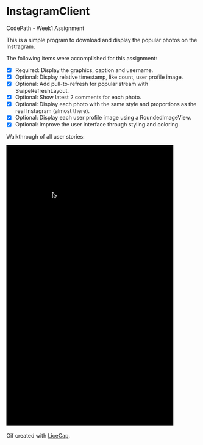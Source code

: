 # InstagramClient
CodePath - Week1 Assignment

This is a simple program to  download and display the popular photos on the Instragram.

The following items were accomplished for this assignment:
 * [x] Required: Display the graphics, caption and username.
 * [x] Optional: Display relative timestamp, like count, user profile image.
 * [x] Optional: Add pull-to-refresh for popular stream with SwipeRefreshLayout.
 * [x] Optional: Show latest 2 comments for each photo.
 * [x] Optional: Display each photo with the same style and proportions as the real Instagram (almost there).
 * [x] Optional: Display each user profile image using a RoundedImageView.
 * [x] Optional: Improve the user interface through styling and coloring.
 
 Walkthrough of all user stories:

 ![Video Walkthrough](InstagramClient.gif)
 
 Gif created with [LiceCap](http://www.cockos.com/licecap/). 

